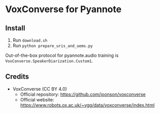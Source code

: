 # VoxConverse for Pyannote

## Install 

1. Run `download.sh`
2. Run `python prepare_uris_and_uems.py`

Out-of-the-box protocol for pyannote.audio training is `VoxConverse.SpeakerDiarization.Custom1`.

## Credits

- VoxConverse (CC BY 4.0)
  - Official repository: https://github.com/joonson/voxconverse
  - Official website: https://www.robots.ox.ac.uk/~vgg/data/voxconverse/index.html